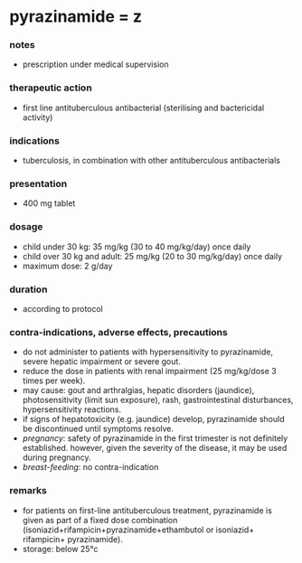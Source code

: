 # pyrazinamide = z

### notes
+ prescription under medical supervision

### therapeutic action

+ first line antituberculous antibacterial (sterilising and bactericidal activity)

### indications
+ tuberculosis, in combination with other antituberculous antibacterials

### presentation
+ 400 mg tablet

### dosage
+ child under 30 kg: 35 mg/kg (30 to 40 mg/kg/day) once daily
+ child over 30 kg and adult: 25 mg/kg (20 to 30 mg/kg/day) once daily
+ maximum dose: 2 g/day

### duration
+ according to protocol

### contra-indications, adverse effects, precautions
+ do not administer to patients with hypersensitivity to pyrazinamide, severe hepatic impairment or severe gout.
+ reduce the dose in patients with renal impairment (25 mg/kg/dose 3 times per week).
+ may cause: gout and arthralgias, hepatic disorders (jaundice), photosensitivity (limit sun exposure), rash, gastrointestinal disturbances, hypersensitivity reactions.
+ if signs of hepatotoxicity (e.g. jaundice) develop, pyrazinamide should be discontinued until symptoms resolve.
+ *pregnancy*: safety of pyrazinamide in the first trimester is not definitely established. however, given the severity of the disease, it may be used during pregnancy.
+ *breast-feeding*: no contra-indication

### remarks
+ for patients on first-line antituberculous treatment, pyrazinamide is given as part of a fixed dose combination (isoniazid+rifampicin+pyrazinamide+ethambutol or isoniazid+ rifampicin+ pyrazinamide).
+ storage: below 25°c

